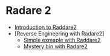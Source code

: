 
# Radare 2

- [Introduction to Raddare2](introduction_to_radare2.md)
- [Reverse Engineering with Radare2]
    - [Simple exmaple with Raddare2](simple-example-with-radare2.md)
    - [Mystery bin with Radare2](mystery-bin-with-radare2.md)
